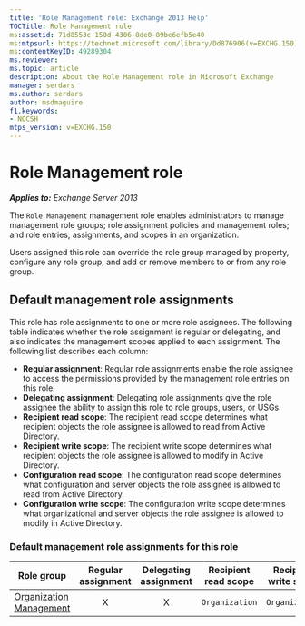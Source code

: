 ```yaml
---
title: 'Role Management role: Exchange 2013 Help'
TOCTitle: Role Management role
ms:assetid: 71d8553c-150d-4306-8de0-89be6efb5e40
ms:mtpsurl: https://technet.microsoft.com/library/Dd876906(v=EXCHG.150)
ms:contentKeyID: 49289304
ms.reviewer: 
ms.topic: article
description: About the Role Management role in Microsoft Exchange
manager: serdars
ms.author: serdars
author: msdmaguire
f1.keywords:
- NOCSH
mtps_version: v=EXCHG.150
---
```


# Role Management role

_**Applies to:** Exchange Server 2013_

The `Role Management` management role enables administrators to manage management role groups; role assignment policies and management roles; and role entries, assignments, and scopes in an organization.

Users assigned this role can override the role group managed by property, configure any role group, and add or remove members to or from any role group.

## Default management role assignments

This role has role assignments to one or more role assignees. The following table indicates whether the role assignment is regular or delegating, and also indicates the management scopes applied to each assignment. The following list describes each column:

- **Regular assignment**: Regular role assignments enable the role assignee to access the permissions provided by the management role entries on this role.
- **Delegating assignment**: Delegating role assignments give the role assignee the ability to assign this role to role groups, users, or USGs.
- **Recipient read scope**: The recipient read scope determines what recipient objects the role assignee is allowed to read from Active Directory.
- **Recipient write scope**: The recipient write scope determines what recipient objects the role assignee is allowed to modify in Active Directory.
- **Configuration read scope**: The configuration read scope determines what configuration and server objects the role assignee is allowed to read from Active Directory.
- **Configuration write scope**: The configuration write scope determines what organizational and server objects the role assignee is allowed to modify in Active Directory.

### Default management role assignments for this role

|Role group|Regular assignment|Delegating assignment|Recipient read scope|Recipient write scope|Configuration read scope|Configuration write scope|
|---|:---:|:---:|---|---|---|---|
|[Organization Management](organization-management-exchange-2013-help.md)|X|X|`Organization`|`Organization`|`OrganizationConfig`|`OrganizationConfig`|
